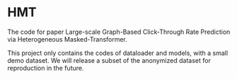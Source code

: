 # HMT
The code for paper Large-scale Graph-Based Click-Through Rate Prediction via Heterogeneous Masked-Transformer.

This project only contains the codes of dataloader and models, with a small demo dataset. We will release a subset of the anonymized dataset for reproduction in the future.
